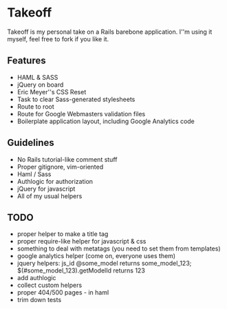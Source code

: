 # Takeoff 

Takeoff is my personal take on a Rails barebone application. I''m using it myself, feel free to fork if you like it.

## Features

* HAML & SASS
* jQuery on board
* Eric Meyer''s CSS Reset
* Task to clear Sass-generated stylesheets
* Route to root 
* Route for Google Webmasters validation files
* Boilerplate application layout, including Google Analytics code

## Guidelines

* No Rails tutorial-like comment stuff
* Proper gitignore, vim-oriented
* Haml / Sass
* Authlogic for authorization
* jQuery for javascript
* All of my usual helpers

## TODO

* proper helper to make a title tag
* proper require-like helper for javascript & css
* something to deal with metatags (you need to set them from templates)
* google analytics helper (come on, everyone uses them)
* jquery helpers: js_id @some_model returns some_model_123; $(#some_model_123).getModelId returns 123
* add authlogic
* collect custom helpers
* proper 404/500 pages - in haml
* trim down tests
